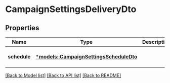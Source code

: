 # CampaignSettingsDeliveryDto

## Properties
Name | Type | Description | Notes
------------ | ------------- | ------------- | -------------
**schedule** | [***models::CampaignSettingsScheduleDto**](CampaignSettingsScheduleDTO.md) |  | [optional] [default to None]

[[Back to Model list]](../README.md#documentation-for-models) [[Back to API list]](../README.md#documentation-for-api-endpoints) [[Back to README]](../README.md)


